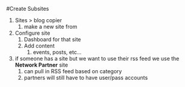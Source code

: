 #Create Subsites

1. Sites > blog copier
   1. make a new site from 
1. Configure site
   1. Dashboard for that site
   1. Add content
       1. events, posts, etc...
1. if someone has a site but we want to use their rss feed we use the **Network Partner** site
   1. can pull in RSS feed based on category
   1. partners will still have to have user/pass accounts